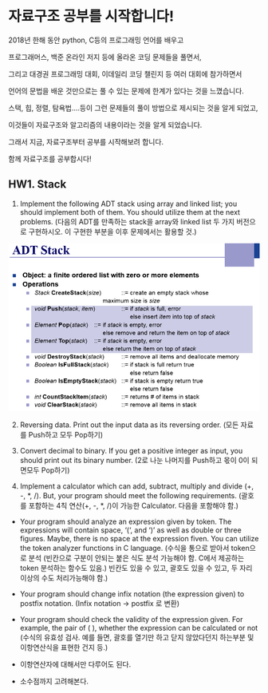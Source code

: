 # 자료구조 공부를 시작합니다!

2018년 한해 동안 python, C등의 프로그래밍 언어를 배우고 

프로그래머스, 백준 온라인 저지 등에 올라온 코딩 문제들을 풀면서,

그리고 대경권 프로그래밍 대회, 이데일리 코딩 챌린지 등 여러 대회에 참가하면서

언어의 문법을 배운 것만으로는 풀 수 있는 문제에 한계가 있다는 것을 느꼈습니다.

스택, 힙, 정렬, 탐욕법....등이 그런 문제들의 풀이 방법으로 제시되는 것을 알게 되었고,

이것들이 자료구조와 알고리즘의 내용이라는 것을 알게 되었습니다.

그래서 지금, 자료구조부터 공부를 시작해보려 합니다.

함께 자료구조를 공부합시다!


## HW1. Stack 
1. Implement the following ADT stack using array and linked list; you should implement both of them. You should utilize them at the next problems. (다음의 ADT를 만족하는 stack을 array와 linked list 두 가지 버전으로 구현하시오. 이 구현한 부분을 이후 문제에서는 활용할 것.)

![hw1_1](images/1_1.png)

2. Reversing data. Print out the input data as its reversing order. (모든 자료를 Push하고 모두 Pop하기)

3. Convert decimal to binary. If you get a positive integer as input, you should print out its binary number. (2로 나눈 나머지를 Push하고 몫이 0이 되면모두 Pop하기)

4. Implement a calculator which can add, subtract, multiply and divide (+, -, \*, /). But, your program should meet the following requirements. (괄호를 포함하는 4칙 연산(+, -, \*, /)이 가능한 Calculator. 다음을 포함해야 함.)

-	Your program should analyze an expression given by token. The expressions will contain space, ‘(‘, and ‘)’ as well as double or three figures. Maybe, there is no space at the expression fiven. You can utilize the token analyzer functions in C language. (수식을 통으로 받아서 token으로 분석 (빈칸으로 구분이 안되는 붙은 식도 분석 가능해야 함. C에서 제공하는 token 분석하는 함수도 있음.) 빈칸도 있을 수 있고, 괄호도 있을 수 있고, 두 자리 이상의 수도 처리가능해야 함.)

-	Your program should change infix notation (the expression given) to postfix notation. (Infix notation -> postfix 로 변환)

-	Your program should check the validity of the expression given. For example, the pair of ( ), whether the expression can be calculated or not (수식의 유효성 검사. 예를 들면, 괄호를 열기만 하고 닫지 않았다던지 하는부분 및 이항연산식을 표현한 건지 등.)

-	이항연산자에 대해서만 다루어도 된다.
-	소수점까지 고려해본다.
